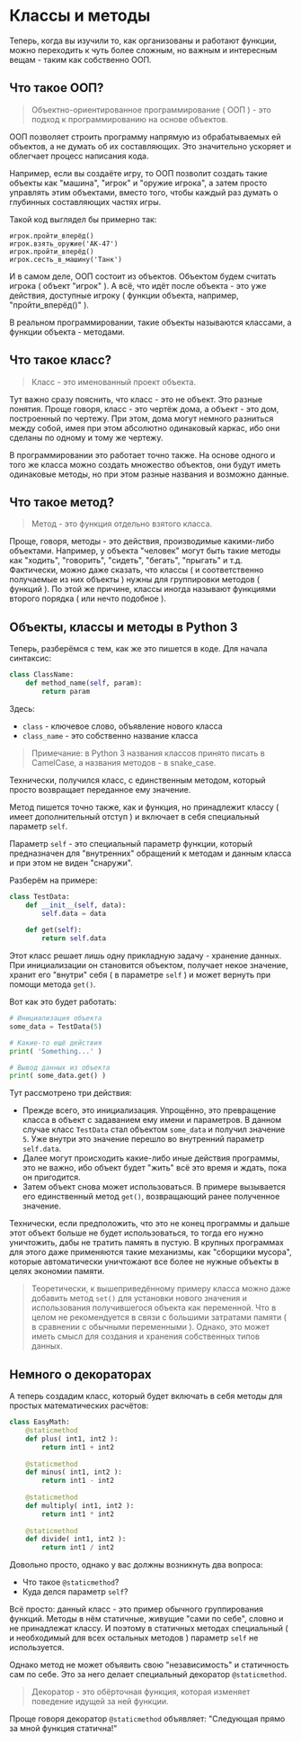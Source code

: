# Классы и методы


Теперь, когда вы изучили то, как организованы и работают функции, можно переходить к чуть более сложным, но важным и интересным вещам - таким как собственно ООП.


## Что такое ООП?

> Объектно-ориентированное программирование ( ООП ) - это подход к программированию на основе объектов.

ООП позволяет строить программу напрямую из обрабатываемых ей объектов, а не думать об их составляющих. Это значительно ускоряет и облегчает процесс написания кода.

Например, если вы создаёте игру, то ООП позволит создать такие объекты как "машина", "игрок" и "оружие игрока", а затем просто управлять этим объектами, вместо того, чтобы каждый раз думать о глубинных составляющих частях игры.

Такой код выглядел бы примерно так:

```text
игрок.пройти_вперёд()
игрок.взять_оружие('АК-47')
игрок.пройти_вперёд()
игрок.сесть_в_машину('Танк')
```

И в самом деле, ООП состоит из объектов. Объектом будем считать игрока ( объект "игрок" ). А всё, что идёт после объекта - это уже действия, доступные игроку ( функции объекта, например, "пройти_вперёд()" ).

В реальном программировании, такие объекты называются классами, а функции объекта - методами.


## Что такое класс?

> Класс - это именованный проект объекта.

Тут важно сразу пояснить, что класс - это не объект. Это разные понятия. Проще говоря, класс - это чертёж дома, а объект - это дом, построенный по чертежу. При этом, дома могут немного разниться между собой, имея при этом абсолютно одинаковый каркас, ибо они сделаны по одному и тому же чертежу.

В программировании это работает точно также. На основе одного и того же класса можно создать множество объектов, они будут иметь одинаковые методы, но при этом разные названия и возможно данные.


## Что такое метод?

> Метод - это функция отдельно взятого класса.

Проще, говоря, методы - это действия, производимые какими-либо объектами. Например, у объекта "человек" могут быть такие методы как "ходить", "говорить", "сидеть", "бегать", "прыгать" и т.д. Фактически, можно даже сказать, что классы ( и соответственно получаемые из них объекты ) нужны для группировки методов ( функций ). По этой же причине, классы иногда называют функциями второго порядка ( или нечто подобное ).


## Объекты, классы и методы в Python 3

Теперь, разберёмся с тем, как же это пишется в коде. Для начала синтаксис:

```python
class ClassName:
	def method_name(self, param):
		return param
```

Здесь:

- `class` - ключевое слово, объявление нового класса
- `class_name` - это собственно название класса

> Примечание: в Python 3 названия классов принято писать в CamelCase, а названия методов - в snake_case.

Технически, получился класс, с единственным методом, который просто возвращает переданное ему значение.

Метод пишется точно также, как и функция, но принадлежит классу ( имеет дополнительный отступ ) и включает в себя специальный параметр `self`.

Параметр `self` - это специальный параметр функции, который предназначен для "внутренних" обращений к методам и данным класса и при этом не виден "снаружи".

Разберём на примере:

```python
class TestData:
	def __init__(self, data):
		self.data = data
	
	def get(self):
		return self.data
```

Этот класс решает лишь одну прикладную задачу - хранение данных. При инициализации он становится объектом, получает некое значение, хранит его "внутри" себя ( в параметре `self` ) и может вернуть при помощи метода `get()`.

Вот как это будет работать:

```python
# Инициализация объекта
some_data = TestData(5)

# Какие-то ещё действия
print( 'Something...' )

# Вывод данных из объекта
print( some_data.get() )
```

Тут рассмотрено три действия:

- Прежде всего, это инициализация. Упрощённо, это превращение класса в объект с задаванием ему имени и параметров. В данном случае класс `TestData` стал объектом `some_data` и получил значение `5`. Уже внутри это значение перешло во внутренний параметр `self.data`.
- Далее могут происходить какие-либо иные действия программы, это не важно, ибо объект будет "жить" всё это время и ждать, пока он пригодится.
- Затем объект снова может использоваться. В примере вызывается его единственный метод `get()`, возвращающий ранее полученное значение.

Технически, если предположить, что это не конец программы и дальше этот объект больше не будет использоваться, то тогда его нужно уничтожить, дабы не тратить память в пустую. В крупных программах для этого даже применяются такие механизмы, как "сборщики мусора", которые автоматически уничтожают все более не нужные объекты в целях экономии памяти. 

> Теоретически, к вышеприведённому примеру класса можно даже добавить метод `set()` для установки нового значения и использования получившегося объекта как переменной. Что в целом не рекомендуется в связи с большими затратами памяти ( в сравнении с обычными переменными ). Однако, это может иметь смысл для создания и хранения собственных типов данных.


## Немного о декораторах

А теперь создадим класс, который будет включать в себя методы для простых математических расчётов:

```python
class EasyMath:
	@staticmethod
	def plus( int1, int2 ):
		return int1 + int2
	
	@staticmethod
	def minus( int1, int2 ):
		return int1 - int2
		
	@staticmethod
	def multiply( int1, int2 ):
		return int1 * int2
		
	@staticmethod
	def divide( int1, int2 ):
		return int1 / int2
```

Довольно просто, однако у вас должны возникнуть два вопроса:

- Что такое `@staticmethod`?
- Куда делся параметр `self`?

Всё просто: данный класс - это пример обычного группирования функций. Методы в нём статичные, живущие "сами по себе", словно и не принадлежат классу. И поэтому в статичных методах специальный ( и необходимый для всех остальных методов ) параметр `self` не используется.

Однако метод не может объявить свою "независимость" и статичность сам по себе. Это за него делает специальный декоратор `@staticmethod`.

> Декоратор - это обёрточная функция, которая изменяет поведение идущей за ней функции.

Проще говоря декоратор `@staticmethod` объявляет: "Следующая прямо за мной функция статична!"
